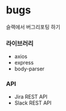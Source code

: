 # bugs
슬랙에서 버그리포팅 하기

### 라이브러리
- axios
- express
- body-parser

### API
- Jira REST API
- Slack REST API
